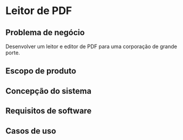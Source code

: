 # Leitor de PDF
## Problema de negócio
Desenvolver um leitor e editor de PDF para uma corporação de grande porte.

## Escopo de produto

## Concepção do sistema
## Requisitos de software
## Casos de uso
